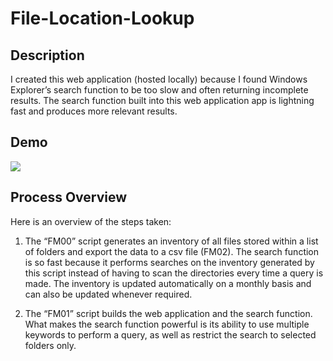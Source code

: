 # File-Location-Lookup

## Description

I created this web application (hosted locally) because I found Windows Explorer’s search function to be too slow and often returning incomplete results. The search function built into this web application app is lightning fast and produces more relevant results.

## Demo

![](File_path_Demo_20200210.gif)

## Process Overview

Here is an overview of the steps taken:

1.	The “FM00” script generates an inventory of all files stored within a list of folders and export the data to a csv file (FM02). The search function is so fast because it performs searches on the inventory generated by this script instead of having to scan the directories every time a query is made. The inventory is updated automatically on a monthly basis and can also be updated whenever required.

2.	The “FM01” script builds the web application and the search function. What makes the search function powerful is its ability to use multiple keywords to perform a query, as well as restrict the search to selected folders only.

